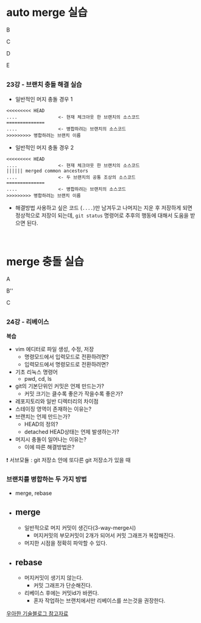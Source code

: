 # auto merge 실습

B

C

D

E

##

### 23강 - 브랜치 충돌 해결 실습

- 일반적인 머지 충돌 경우 1

```
<<<<<<<<< HEAD
....               <- 현재 체크아웃 한 브랜치의 소스코드
==============
....               <- 병합하려는 브랜치의 소스코드
>>>>>>>>> 병합하려는 브랜치 이름
```

- 일반적인 머지 충돌 경우 2
```
<<<<<<<<< HEAD
....               <- 현재 체크아웃 한 브랜치의 소스코드
|||||| merged common ancestors
....               <- 두 브랜치의 공통 조상의 소스코드
==============
....               <- 병합하려는 브랜치의 소스코드
>>>>>>>>> 병합하려는 브랜치 이름
```

- 해결방법
사용하고 싶은 코드 (`....`)만 남겨두고 나머지는 지운 후 저장하게 되면 정상적으로 저장이 되는데, `git status` 명령어로 추후의 행동에 대해서 도움을 받으면 된다.

<br>

# merge 충돌 실습

A

B''

C

##

### 24강 - 리베이스

**복습**
- vim 에디터로 파일 생성, 수정, 저장
  - 명령모드에서 입력모드로 전환하려면?
  - 입력모드에서 명령모드로 전환하려면?
- 기초 리눅스 명령어
  - pwd, cd, ls
- git의 기본단위인 커밋은 언제 만드는가?
  - 커밋 크기는 클수록 좋은가 작을수록 좋은가?
- 레포지토리와 일반 디렉터리의 차이점
- 스테이징 영역이 존재하는 이유는?
- 브랜치는 언제 만드는가?
  - HEAD의 정의?
  - detached HEAD상태는 언제 발생하는가?
- 머지시 충돌이 일어나는 이유는?
  - 이에 따른 해결방법은?

❗️ 서브모듈 : git 저장소 안에 또다른 git 저장소가 있을 때


### 브랜치를 병합하는 두 가지 방법

- merge, rebase
- **merge**
  - 
  - 일반적으로 머지 커밋이 생긴다(3-way-merge시)
    - 머지커밋의 부모커밋이 2개가 되어서 커밋 그래프가 복잡해진다.
  - 머지한 시점을 정확히 파악할 수 있다.
- **rebase**
  - 
  - 머지커밋이 생기지 않는다.
    - 커밋 그래프가 단순해진다.
  - 리베이스 후에는 커밋id가 바뀐다.
    - 혼자 작업하는 브랜치에서만 리베이스를 쓰는것을 권장한다.

[우아한 기술블로그 참고자료](https://techblog.woowahan.com/2553/)
